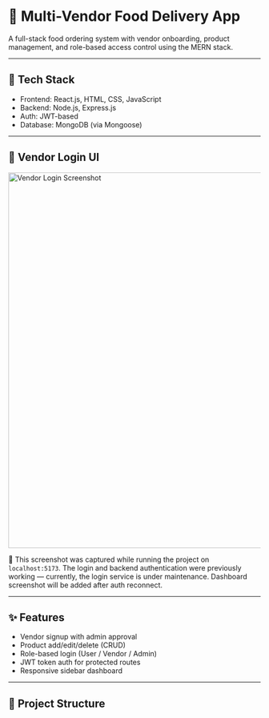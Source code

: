 # 🍔 Multi-Vendor Food Delivery App

A full-stack food ordering system with vendor onboarding, product management, and role-based access control using the MERN stack.

---

## 🚀 Tech Stack

- Frontend: React.js, HTML, CSS, JavaScript
- Backend: Node.js, Express.js
- Auth: JWT-based
- Database: MongoDB (via Mongoose)

---

## 🔐 Vendor Login UI

<img src="vendor-login.png.jpg" alt="Vendor Login Screenshot" width="750"/>

🧪 This screenshot was captured while running the project on `localhost:5173`. The login and backend authentication were previously working — currently, the login service is under maintenance. Dashboard screenshot will be added after auth reconnect.

---

## ✨ Features

- Vendor signup with admin approval
- Product add/edit/delete (CRUD)
- Role-based login (User / Vendor / Admin)
- JWT token auth for protected routes
- Responsive sidebar dashboard

---

## 📂 Project Structure

